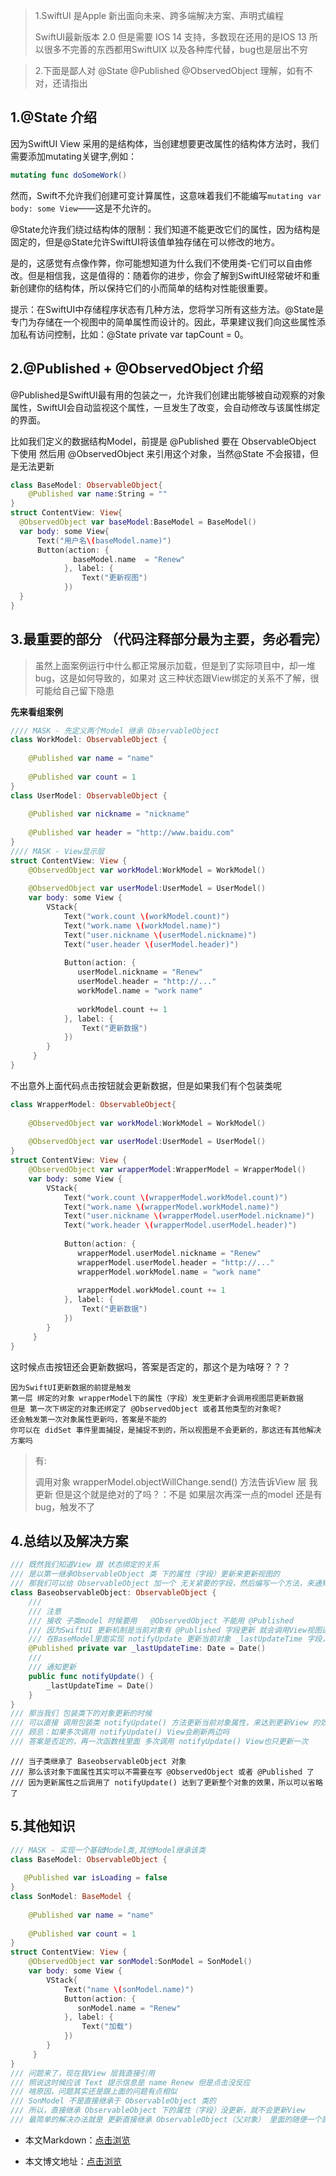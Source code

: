 >1.SwiftUI 是Apple 新出面向未来、跨多端解决方案、声明式编程
>
>SwiftUI最新版本 2.0 但是需要 IOS 14 支持，多数现在还用的是IOS 13 所以很多不完善的东西都用SwiftUIX 以及各种库代替，bug也是层出不穷

>2.下面是鄙人对 @State @Published @ObservedObject 理解，如有不对，还请指出


## 1.@State 介绍

因为SwiftUI View 采用的是结构体，当创建想要更改属性的结构体方法时，我们需要添加mutating关键字,例如：

```Swift
mutating func doSomeWork()
```

然而，Swift不允许我们创建可变计算属性，这意味着我们不能编写`mutating var body: some View`——这是不允许的。

@State允许我们绕过结构体的限制：我们知道不能更改它们的属性，因为结构是固定的，但是@State允许SwiftUI将该值单独存储在可以修改的地方。

是的，这感觉有点像作弊，你可能想知道为什么我们不使用类-它们可以自由修改。但是相信我，这是值得的：随着你的进步，你会了解到SwiftUI经常破坏和重新创建你的结构体，所以保持它们的小而简单的结构对性能很重要。

提示：在SwiftUI中存储程序状态有几种方法，您将学习所有这些方法。@State是专门为存储在一个视图中的简单属性而设计的。因此，苹果建议我们向这些属性添加私有访问控制，比如：@State private var tapCount = 0。

## 2.@Published + @ObservedObject 介绍

@Published是SwiftUI最有用的包装之一，允许我们创建出能够被自动观察的对象属性，SwiftUI会自动监视这个属性，一旦发生了改变，会自动修改与该属性绑定的界面。

比如我们定义的数据结构Model，前提是 @Published 要在 ObservableObject 下使用
然后用 @ObservedObject 来引用这个对象，当然@State 不会报错，但是无法更新

```Swift
class BaseModel: ObservableObject{
    @Published var name:String = ""
}
struct ContentView: View{
  @ObservedObject var baseModel:BaseModel = BaseModel()
  var body: some View{
      Text("用户名\(baseModel.name)")
      Button(action: {
              baseModel.name  = "Renew"
            }, label: {
                Text("更新视图")
            })
  }
}
```

## 3.最重要的部分 （代码注释部分最为主要，务必看完）

>虽然上面案例运行中什么都正常展示加载，但是到了实际项目中，却一堆bug，这是如何导致的，如果对 这三种状态跟View绑定的关系不了解，很可能给自己留下隐患

**先来看组案例**

```Swift
//// MASK - 先定义两个Model 继承 ObservableObject 
class WorkModel: ObservableObject {
    
    @Published var name = "name"
    
    @Published var count = 1
}
class UserModel: ObservableObject {
    
    @Published var nickname = "nickname"
    
    @Published var header = "http://www.baidu.com"
}
//// MASK - View显示层
struct ContentView: View {
    @ObservedObject var workModel:WorkModel = WorkModel()
        
    @ObservedObject var userModel:UserModel = UserModel()
    var body: some View {
        VStack{
            Text("work.count \(workModel.count)")
            Text("work.name \(workModel.name)")
            Text("user.nickname \(userModel.nickname)")
            Text("user.header \(userModel.header)")
            
            Button(action: {
               userModel.nickname = "Renew"
               userModel.header = "http://..."
               workModel.name = "work name"
                
               workModel.count += 1
            }, label: {
                Text("更新数据")
            })
        }
     }
}
```

不出意外上面代码点击按钮就会更新数据，但是如果我们有个包装类呢

```Swift
class WrapperModel: ObservableObject{
    
    @ObservedObject var workModel:WorkModel = WorkModel()
        
    @ObservedObject var userModel:UserModel = UserModel()
}
struct ContentView: View {
    @ObservedObject var wrapperModel:WrapperModel = WrapperModel()
    var body: some View {
        VStack{
            Text("work.count \(wrapperModel.workModel.count)")
            Text("work.name \(wrapperModel.workModel.name)")
            Text("user.nickname \(wrapperModel.userModel.nickname)")
            Text("work.header \(wrapperModel.userModel.header)")
            
            Button(action: {
               wrapperModel.userModel.nickname = "Renew"
               wrapperModel.userModel.header = "http://..."
               wrapperModel.workModel.name = "work name"
                
               wrapperModel.workModel.count += 1
            }, label: {
                Text("更新数据")
            })
        }
     }
}
```

这时候点击按钮还会更新数据吗，答案是否定的，那这个是为啥呀？？？

```
因为SwiftUI更新数据的前提是触发 
第一层 绑定的对象 wrapperModel下的属性（字段）发生更新才会调用视图层更新数据
但是 第一次下绑定的对象还绑定了 @ObservedObject 或者其他类型的对象呢?
还会触发第一次对象属性更新吗，答案是不能的
你可以在 didSet 事件里面捕捉，是捕捉不到的，所以视图是不会更新的，那这还有其他解决方案吗
```

>有:
>
>调用对象 wrapperModel.objectWillChange.send() 方法告诉View 层 我更新
但是这个就是绝对的了吗？：不是 如果层次再深一点的model 还是有bug，触发不了

## 4.总结以及解决方案

```Swift
/// 既然我们知道View 跟 状态绑定的关系
/// 是以第一继承ObservableObject 类 下的属性（字段）更新来更新视图的
/// 那我们可以给 ObservableObject 加一个 无关紧要的字段，然后编写一个方法，来通知更新
class BaseobservableObject: ObservableObject {
    ///
    /// 注意
    /// 接收 子类model 时候要用   @ObservedObject 不能用 @Published
    /// 因为SwiftUI 更新机制是当前对象有 @Published 字段更新 就会调用View视图进行更新
    /// 在BaseModel里面实现 notifyUpdate 更新当前对象 _lastUpdateTime 字段，实现自身全部字段更新
    @Published private var _lastUpdateTime: Date = Date()
    ///
    /// 通知更新
    public func notifyUpdate() {
        _lastUpdateTime = Date()
    }
}
/// 那当我们 包装类下的对象更新的时候
/// 可以直接 调用包装类 notifyUpdate() 方法更新当前对象属性，来达到更新View 的效果
/// 顾忌：如果多次调用 notifyUpdate() View会刷新两边吗
/// 答案是否定的，再一次函数栈里面 多次调用 notifyUpdate() View也只更新一次
```

```shell
/// 当子类继承了 BaseobservableObject 对象
/// 那么该对象下面属性其实可以不需要在写 @ObservedObject 或者 @Published 了
/// 因为更新属性之后调用了 notifyUpdate() 达到了更新整个对象的效果，所以可以省略了
```

## 5.其他知识

```Swift
/// MASK - 实现一个基础Model类,其他Model继承该类
class BaseModel: ObservableObject {
    
   @Published var isLoading = false
}
class SonModel: BaseModel {
    
    @Published var name = "name"
    
    @Published var count = 1
}
struct ContentView: View {
    @ObservedObject var sonModel:SonModel = SonModel()
    var body: some View {
        VStack{
            Text("name \(sonModel.name)")
            Button(action: {
               sonModel.name = "Renew"
            }, label: {
                Text("加载")
            })
        }
     }
}
/// 问题来了，现在我View 层我直接引用 
/// 照说这时候应该 Text 提示信息是 name Renew 但是点击没反应
/// 啥原因，问题其实还是跟上面的问题有点相似
/// SonModel 不是直接继承于 ObservableObject 类的
/// 所以，直接继承 ObservableObject 下的属性（字段）没更新，就不会更新View
/// 最简单的解决办法就是 更新直接继承 ObservableObject（父对象） 里面的随便一个属性
```

- 本文Markdown：[点击浏览](https://github.com/dotnet9/dotnet9.com/blob/develop/doc/blog_contents/uploads/2021/10/2021-10-18_02.md)

- 本文博文地址：[点击浏览](https://dotnet9.com/918)